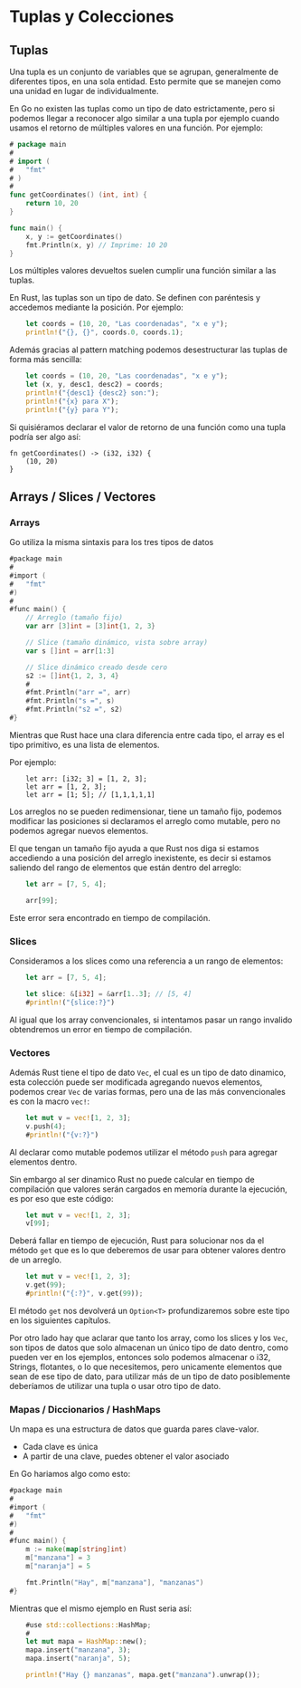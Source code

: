 # Tuplas y Colecciones

## Tuplas

Una tupla es un conjunto de variables que se agrupan, generalmente de diferentes 
tipos, en una sola entidad. Esto permite que se manejen como una unidad en lugar 
de individualmente.

En Go no existen las tuplas como un tipo de dato estrictamente, pero si podemos
llegar a reconocer algo similar a una tupla por ejemplo cuando usamos el 
retorno de múltiples valores en una función. Por ejemplo:

```go
# package main
# 
# import (
# 	"fmt"
# )
# 
func getCoordinates() (int, int) {
    return 10, 20
}

func main() {
    x, y := getCoordinates()
    fmt.Println(x, y) // Imprime: 10 20
}
```

Los múltiples valores devueltos suelen cumplir una función similar a las tuplas.

En Rust, las tuplas son un tipo de dato. Se definen con paréntesis y accedemos
mediante la posición. Por ejemplo:

```rust
    let coords = (10, 20, "Las coordenadas", "x e y");
    println!("{}, {}", coords.0, coords.1);
```

Además gracias al pattern matching podemos desestructurar las tuplas de
forma más sencilla:

```rust
    let coords = (10, 20, "Las coordenadas", "x e y");
    let (x, y, desc1, desc2) = coords;
    println!("{desc1} {desc2} son:");
    println!("{x} para X");
    println!("{y} para Y");
```

Si quisiéramos declarar el valor de retorno de una función como una tupla 
podría ser algo así:

```rust,no_run,ignore
fn getCoordinates() -> (i32, i32) {
    (10, 20)
}
```

## Arrays / Slices / Vectores

### Arrays

Go utiliza la misma sintaxis para los tres tipos de datos

```go
#package main
# 
#import (
#	"fmt"
#)
# 
#func main() {
    // Arreglo (tamaño fijo)
    var arr [3]int = [3]int{1, 2, 3}

    // Slice (tamaño dinámico, vista sobre array)
    var s []int = arr[1:3]

    // Slice dinámico creado desde cero
    s2 := []int{1, 2, 3, 4}
    #
    #fmt.Println("arr =", arr) 
    #fmt.Println("s =", s) 
    #fmt.Println("s2 =", s2) 
#}
```

Mientras que Rust hace una clara diferencia entre cada tipo, el array es el tipo
primitivo, es una lista de elementos. 

Por ejemplo:

```rust,no_run
    let arr: [i32; 3] = [1, 2, 3];
    let arr = [1, 2, 3];
    let arr = [1; 5]; // [1,1,1,1,1] 
```

Los arreglos no se pueden redimensionar, tiene un tamaño fijo, podemos modificar 
las posiciones si declaramos el arreglo como mutable, pero no podemos agregar 
nuevos elementos.

El que tengan un tamaño fijo ayuda a que Rust nos diga si estamos accediendo a 
una posición del arreglo inexistente, es decir si estamos saliendo del rango
de elementos que están dentro del arreglo:

```rust
    let arr = [7, 5, 4];

    arr[99];
```

Este error sera encontrado en tiempo de compilación.

### Slices

Consideramos a los slices como una referencia a un rango de elementos:

```rust
    let arr = [7, 5, 4];

    let slice: &[i32] = &arr[1..3]; // [5, 4]
    #println!("{slice:?}")
```

Al igual que los array convencionales, si intentamos pasar un rango invalido
obtendremos un error en tiempo de compilación.

### Vectores

Además Rust tiene el tipo de dato `Vec`, el cual es un tipo de dato dinamico,
esta colección puede ser modificada agregando nuevos elementos, podemos crear
`Vec` de varias formas, pero una de las más convencionales es con la macro 
`vec!`:

```rust
    let mut v = vec![1, 2, 3];
    v.push(4);
    #println!("{v:?}")
```

Al declarar como mutable podemos utilizar el método `push` para agregar 
elementos dentro. 

Sin embargo al ser dinamico Rust no puede calcular en tiempo de compilación que
valores serán cargados en memoría durante la ejecución, es por eso que este 
código:

```rust
    let mut v = vec![1, 2, 3];
    v[99];
```

Deberá fallar en tiempo de ejecución, Rust para solucionar nos da el método 
`get` que es lo que deberemos de usar para obtener valores dentro de un arreglo.

```rust
    let mut v = vec![1, 2, 3];
    v.get(99);
    #println!("{:?}", v.get(99));
```

El método `get` nos devolverá un `Option<T>` profundizaremos sobre este tipo
en los siguientes capítulos.

Por otro lado hay que aclarar que tanto los array, como los slices y los `Vec`,
son tipos de datos que solo almacenan un único tipo de dato dentro, como pueden
ver en los ejemplos, entonces solo podemos almacenar o i32, Strings, flotantes, 
o lo que necesitemos, pero unicamente elementos que sean de ese tipo de dato,
para utilizar más de un tipo de dato posiblemente deberíamos de utilizar una 
tupla o usar otro tipo de dato.

### Mapas / Diccionarios / HashMaps

Un mapa es una estructura de datos que guarda pares clave-valor.
- Cada clave es única
- A partir de una clave, puedes obtener el valor asociado

En Go hariamos algo como esto:

```go
#package main
# 
#import (
#	"fmt"
#)
# 
#func main() {
    m := make(map[string]int)
    m["manzana"] = 3
    m["naranja"] = 5

    fmt.Println("Hay", m["manzana"], "manzanas")
#}
```

Mientras que el mismo ejemplo en Rust seria así:

```rust
    #use std::collections::HashMap;
    #
    let mut mapa = HashMap::new();
    mapa.insert("manzana", 3);
    mapa.insert("naranja", 5);

    println!("Hay {} manzanas", mapa.get("manzana").unwrap());
```
